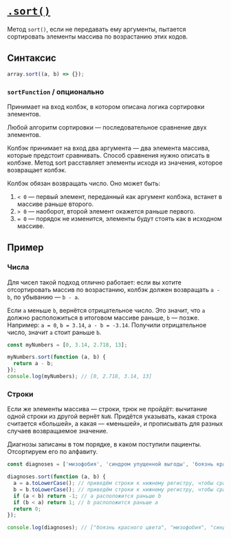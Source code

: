 # [`.sort()`](../index.md)

Метод `sort()`, если не передавать ему аргументы, пытается сортировать элементы массива по возрастанию этих кодов.

## Синтаксис

```js
array.sort((a, b) => {});
```

### `sortFunction` / опционально

Принимает на вход колбэк, в котором описана логика сортировки элементов.

Любой алгоритм сортировки — последовательное сравнение двух элементов.

Колбэк принимает на вход два аргумента — два элемента массива, которые предстоит сравнивать. Способ сравнения нужно описать в колбэке. Метод sort расставляет элементы исходя из значения, которое возвращает колбэк.

Колбэк обязан возвращать число. Оно может быть:

1. `< 0` — первый элемент, переданный как аргумент колбэка, встанет в массиве раньше второго.
2. `> 0` — наоборот, второй элемент окажется раньше первого.
3. `= 0` — порядок не изменится, элементы будут стоять как в исходном массиве.

## Пример

### Числа

Для чисел такой подход отлично работает: если вы хотите отсортировать массив по возрастанию, колбэк должен возвращать `a - b`, по убыванию — `b - a`.

Если `a` меньше `b`, вернётся отрицательное число. Это значит, что `a` должно расположиться в итоговом массиве раньше, `b` — позже. Например: `a = 0`, `b = 3.14`, `a - b = -3.14`. Получили отрицательное число, значит `a` стоит раньше `b`.

```js
const myNumbers = [0, 3.14, 2.718, 13];

myNumbers.sort(function (a, b) {
  return a - b;
});
console.log(myNumbers); // [0, 2.718, 3.14, 13]
```

### Строки

Если же элементы массива — строки, трюк не пройдёт: вычитание одной строки из другой вернёт `NaN`. Придётся указывать, какая строка считается «большей», а какая — «меньшей», и прописывать для разных случаев возвращаемое значение.

Диагнозы записаны в том порядке, в каком поступили пациенты. Отсортируем его по алфавиту.

```js
const diagnoses = ['мизофобия', 'синдром упущенной выгоды', 'боязнь красного цвета'];

diagnoses.sort(function (a, b) {
  a = a.toLowerCase(); // приведём строки к нижнему регистру, чтобы сравнение прошло корректно
  b = b.toLowerCase(); // приведём строки к нижнему регистру, чтобы сравнение прошло корректно
  if (a < b) return -1; // a расположится раньше b
  if (b < a) return 1; // b расположится раньше a
  return 0;
});

console.log(diagnoses); // ["боязнь красного цвета", "мизофобия", "синдром упущенной выгоды"]
```
